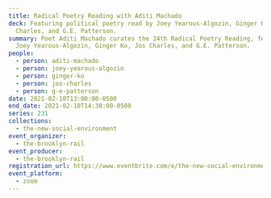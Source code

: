```yaml
---
title: Radical Poetry Reading with Aditi Machado
deck: Featuring political poetry read by Joey Yearous-Algozin, Ginger Ko, Jos
  Charles, and G.E. Patterson.
summary: Poet Aditi Machado curates the 24th Radical Poetry Reading, featuring
  Joey Yearous-Algozin, Ginger Ko, Jos Charles, and G.E. Patterson.
people:
  - person: aditi-machado
  - person: joey-yearous-algozin
  - person: ginger-ko
  - person: jos-charles
  - person: g-e-patterson
date: 2021-02-10T13:00:00-0500
end_date: 2021-02-10T14:30:00-0500
series: 231
collections:
  - the-new-social-environment
event_organizer:
  - the-brooklyn-rail
event_producer:
  - the-brooklyn-rail
registration_url: https://www.eventbrite.com/e/the-new-social-environment-231-radical-poetry-reading-with-aditi-machado-tickets-140081979973
event_platform:
  - zoom
---
```

